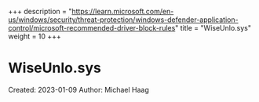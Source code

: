 +++
description = "https://learn.microsoft.com/en-us/windows/security/threat-protection/windows-defender-application-control/microsoft-recommended-driver-block-rules"
title = "WiseUnlo.sys"
weight = 10
+++

# WiseUnlo.sys

Created: 2023-01-09
Author: Michael Haag


